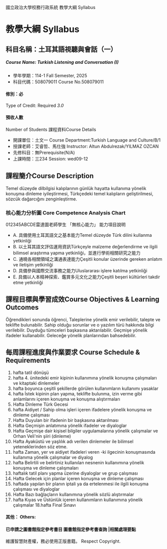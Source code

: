 國立政治大學校務行政系統 教學大綱 Syllabus
# 教學大綱 Syllabus
##  科目名稱：土耳其語視聽與會話（一）
#####  Course Name: Turkish Listening and Conversation (I)
  * 學年學期：114-1 Fall Semester, 2025 
  * 科目代碼：508079011 Course No.508079011
#### 修別：必
Type of Credit: Required 
_3.0_
#### 預收人數
Number of Students
課程資料Course Details
  * 開課單位：土文一 Course Department:Turkish Language and Culture/B/1 
  * 授課老師：艾睿哲、馬仕強 Instructor: Altun Abdulrezak/YILMAZ OZCAN 
  * 先修科目：無Prerequisite(N/A)
  * 上課時間：三234 Session: wed09-12
##  課程簡介Course Description
Temel düzeyde dilbilgisi kalıplarının günlük hayatta kullanıma yönelik konuşma dinleme iyileştirmesi, Türkçedeki temel kalıpların geliştirilmesi, sözcük dağarcığını zenginleştirme.
###  核心能力分析圖 Core Competence Analysis Chart
012345ABCDE雷達圖老師學生
「無核心能力」 
能力項目說明
  * A. 具備使用土耳其語文之基本能力Temel düzeyde Türk dilini kullanma yetkinliği
  * B. 以土耳其語文評估運用資訊Türkçeyle malzeme değerlendirme ve ilgili bilimsel araştırma yapma yetkinliği，並進行學術相關研究之能力
  * C. 通曉各相關領域之溝通表達能力Çeşitli konular üzerinde gereken anlatım ve iletişim yetkinliği
  * D. 具備參與國際交流事務之能力Uluslararası işlere katılma yetkinliği
  * E. 具備以人本精神探索、鑑賞多元文化之能力Çeşitli beşeri kültürleri takdir etme yetkinliği
##  課程目標與學習成效Course Objectives & Learning Outcomes 
Öğrendikleri sonunda öğrenci,
Taleplerine yönelik emir verilebilir, talepte ve teklifte bulunabilir.
Sahip olduğu sorunlar ve o yazılım türü hakkında bilgi verilebilir.
Duyduğu tümceleri başkasına aktarılabilir.
Geçmişe yönelik ifadeler kullanabilir.
Geleceğe yönelik planlarından bahsedebilir.
##  每周課程進度與作業要求 Course Schedule & Requirements
1. hafta tatil dönüşü 
2. hafta 4. ünitedeki emir kipinin kullanımına yönelik konuşma çalışmaları ve kitaptaki dinlemeler
3. hafta boyunca çeşitli şekillerde görülen kullanımların kullanımı yasaklar
4. hafta İstek kipinin plan yapma, teklifte bulunma, izin verme gibi anlamlarını içeren konuşma ve konuşma alıştırmaları 
5. Hafta Dinleme Türk Gecesi
6. hafta Aidiyet / Sahip olma işleri içeren ifadelere yönelik konuşma ve dinleme çalışması
7. Hafta Duyulan bir ifadenin bir başkasına aktarılması
8. Hafta Geçmişin anlatımına yönelik ifadeler ve diyaloglar
9. Hafta Geçmişe dair kişisel bilgiler uygulamalarına yönelik çalışmalar ve Orhan Veli'nin şiiri (dinleme)
10. Hafta Ayaküstü ve yaşlılık adı verilen dinlemeler ile bilimsel yeteneklerinden söz etme.
11. hafta Zaman, yer ve aidiyet ifadeleri veren -ki ilgecinin konuşmasında kullanıma yönelik çalışmalar ve diyalog
12. hafta Belirtili ve belirtiniz kullanılan nesnenin kullanımına yönelik konuşma ve dinleme çalışmaları
13. haftalık tatil planı yapma üzerine diyaloglar ve grup çalışması
14. Hafta Gelecek için planlar içeren konuşma ve dinleme çalışması
15. haftada yapılan bir planın iptali ya da ertelenmesi ile ilgili konuşma çalışması ve diyaloglar
16. Hafta Bazı bağlaçların kullanımına yönelik sözlü alıştırmalar
17. hafta Kıyas ve Üstünlük içeren kullanımların kullanımına yönelik çalışmalar
18.hafta Final Sınavı
####  其他： Others:
####  已申請之圖書館指定參考書目  圖書館指定參考書查詢 |相關處理要點
維護智慧財產權，務必使用正版書籍。 Respect Copyright.